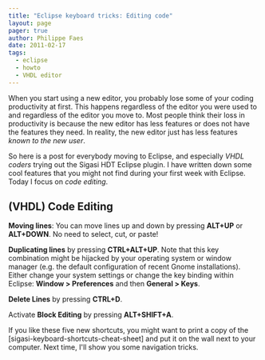 ```yaml
---
title: "Eclipse keyboard tricks: Editing code"
layout: page 
pager: true
author: Philippe Faes
date: 2011-02-17
tags: 
  - eclipse
  - howto
  - VHDL editor
---
```

When you start using a new editor, you probably lose some of your coding productivity at first. This happens regardless of the editor you were used to and regardless of the editor you move to. Most people think their loss in productivity is because the new editor has less features or does not have the features they need. In reality, the new editor just has less features <em>known to the new user</em>.

So here is a post for everybody moving to Eclipse, and especially <em>VHDL coders</em> trying out the Sigasi HDT Eclipse plugin. I have written down some cool features that you might not find during your first week with Eclipse. Today I focus on <em>code editing</em>.


## (VHDL) Code Editing

**Moving lines**: You can move lines up and down by pressing **ALT+UP** or **ALT+DOWN**. No need to select, cut, or paste!

**Duplicating lines** by pressing **CTRL+ALT+UP**. Note that this key combination might be hijacked by your operating system or window manager (e.g. the default configuration of recent Gnome installations). Either change your system settings or change the key binding within Eclipse: **Window > Preferences** and then **General > Keys**. 

**Delete Lines** by pressing **CTRL+D**.

Activate **Block Editing** by pressing **ALT+SHIFT+A**.

If you like these five new shortcuts, you might want to print a copy of the [sigasi-keyboard-shortcuts-cheat-sheet] and put it on the wall next to your computer. Next time, I'll show you some navigation tricks.